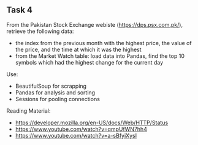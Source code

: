 ## Task 4

From the Pakistan Stock Exchange webiste (https://dps.psx.com.pk/), retrieve the following data: 

* the index from the previous month with the highest price, the value of the price, and the time at which it was the highest
* from the Market Watch table: load data into Pandas, find the top 10 symbols which had the highest change for the current day

Use:
* BeautifulSoup for scrapping
* Pandas for analysis and sorting
* Sessions for pooling connections
  
Reading Material: 
* https://developer.mozilla.org/en-US/docs/Web/HTTP/Status
* https://www.youtube.com/watch?v=qmpUfWN7hh4
* https://www.youtube.com/watch?v=a-sBfyiXysI
  
